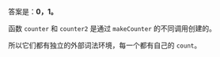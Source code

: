 答案是：**0，1。**

函数 `counter`  和 `counter2` 是通过 `makeCounter` 的不同调用创建的。

所以它们都有独立的外部词法环境，每一个都有自己的 `count`。
